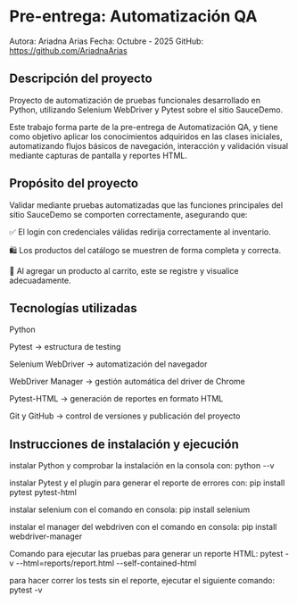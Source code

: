 #  Pre-entrega: Automatización QA

Autora: Ariadna Arias
Fecha: Octubre - 2025
GitHub: https://github.com/AriadnaArias

##  Descripción del proyecto

Proyecto de automatización de pruebas funcionales desarrollado en Python, utilizando Selenium WebDriver y Pytest sobre el sitio SauceDemo.

Este trabajo forma parte de la pre-entrega de Automatización QA, y tiene como objetivo aplicar los conocimientos adquiridos en las clases iniciales, automatizando flujos básicos de navegación, interacción y validación visual mediante capturas de pantalla y reportes HTML.

##  Propósito del proyecto

Validar mediante pruebas automatizadas que las funciones principales del sitio SauceDemo se comporten correctamente, asegurando que:

✅ El login con credenciales válidas redirija correctamente al inventario.

🛍️ Los productos del catálogo se muestren de forma completa y correcta.

🛒 Al agregar un producto al carrito, este se registre y visualice adecuadamente.

##  Tecnologías utilizadas

Python 

Pytest → estructura de testing

Selenium WebDriver → automatización del navegador

WebDriver Manager → gestión automática del driver de Chrome

Pytest-HTML → generación de reportes en formato HTML

Git y GitHub → control de versiones y publicación del proyecto

## Instrucciones de instalación y ejecución

instalar Python y comprobar la instalación en la consola con: python --v

instalar Pytest y el plugin para generar el reporte de errores con: pip install pytest pytest-html

instalar selenium con el comando en consola: pip install selenium

instalar el manager del webdriven con el comando en consola: pip install webdriver-manager

Comando para ejecutar las pruebas
para generar un reporte HTML: pytest -v --html=reports/report.html --self-contained-html

para hacer correr los tests sin el reporte, ejecutar el siguiente comando: pytest -v